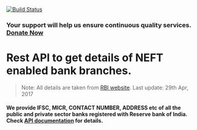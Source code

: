 [![Build Status](https://travis-ci.org/mangrep/ifsc-rest-api.svg?branch=master)](https://travis-ci.org/mangrep/ifsc-rest-api)

### Your support will help us ensure continuous quality services. <a href="https://app.quikwallet.com/#partner/243/100" target="_blank">Donate Now</a> 

# Rest API to get details of NEFT enabled bank branches.

> Note: All details are taken from  [RBI website](https://www.rbi.org.in/Scripts/bs_viewcontent.aspx?Id=2009). Last update: 29th Apr, 2017

#### We provide IFSC, MICR, CONTACT NUMBER, ADDRESS etc of all the public and private sector banks registered with Reserve bank of India. Check <a href="http://docs.techm.co.in" target="_blank">API documentation</a> for details. 
